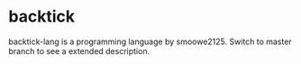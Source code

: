# backtick
backtick-lang is a programming language by smoowe2125. Switch to master branch to see a extended description.
